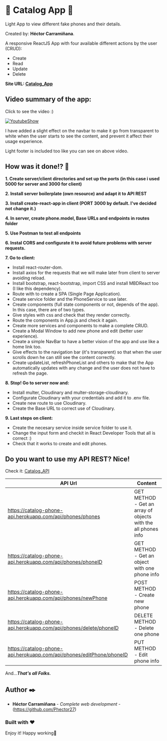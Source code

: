 # :iphone: Catalog App :iphone:

Light App to view different fake phones and their details.

Created by: **Héctor Carramiñana**. 

A responsive ReactJS App with four available different actions by the user (CRUD):

- Create
- Read
- Update
- Delete

**Site URL: [Catalog_App](https://catalog-phone-app.herokuapp.com/)** 

## Video summary of the app:
Click to see the video :)

[![YoutubeShow](http://img.youtube.com/vi/oHulvViHLus/0.jpg)](http://www.youtube.com/watch?v=oHulvViHLus "ShowIndex")

I have added a slight effect on the navbar to make it go from transparent to white when the user starts to see the content, and prevent it affect their usage experience.

Light footer is included too like you can see on above video.

## How was it done!? :exploding_head:

**1. Create server/client directories and set up the ports (in this case i used 5000 for server and 3000 for client)**

**2. Install server boilerplate (own resource) and adapt it to API REST**

**3. Install create-react-app in client (PORT 3000 by default. I've decided not change it.)**

**4. In server, create phone.model, Base URLs and endpoints in routes folder**

**5. Use Postman to test all endpoints**

**6. Instal CORS and configurate it to avoid future problems with server requests.**

**7. Go to client:**

  - Install react-router-dom.
  - Install axios for the requests that we will make later from client to server avoiding reload.
  - Install bootstrap, react-bootstrap, import CSS and install MBDReact too (I like this dependency).
  - Route <App> with <Router> to create a SPA (Single Page Application).
  - Create service folder and the PhoneService to use later.
  - Create components (full state components or not, depends of the app). In this case, there are of two types.
  - Give styles with css and check that they render correctly.
  - Route the components in App.js and check it again.
  - Create more services and components to make a complete CRUD.
  - Create a Modal Window to add new phone and edit (better user experience).
  - Create a simple NavBar to have a better vision of the app and use like a home link too.
  - Give effects to the navigation bar (it's transparent) so that when the user scrolls down he can still see the content correctly.
  - Create updateList, refreshPhoneList and others to make that the App automatically updates with any change and the user does not have to refresh the page.

**8. Stop! Go to server now and:**

  - Install multer, Cloudinary and multer-storage-cloudinary.
  - Configurate Cloudinary with your credentials and add it to .env file.
  - Create new route to use Cloudinary.
  - Create the Base URL to correct use of Cloudinary.


**9. Last steps on client:**

  - Create the necesary service inside service folder to use it.
  - Change the input form and checkit in React Developer Tools that all is correct :)
  - Check that it works to create and edit phones.


## Do you want to use my API REST? Nice!

Check it: [Catalog_API](https://catalog-phone-api.herokuapp.com/api/phones/phones) 

| API Url | Content |
| ------------- | ------------- |
| https://catalog-phone-api.herokuapp.com/api/phones/phones | GET METHOD - Get an array of objects with the all phones info |
| https://catalog-phone-api.herokuapp.com/api/phones/phoneID  | GET METHOD - Get an object with one phone info |
| https://catalog-phone-api.herokuapp.com/api/phones/newPhone  | POST METHOD - Create new phone |
| https://catalog-phone-api.herokuapp.com/api/phones/delete/phoneID  | DELETE METHOD - Delete one phone |
| https://catalog-phone-api.herokuapp.com/api/phones/editPhone/phoneID  | PUT METHOD - Edit phone info |
 

And...**_That's all Folks._**

## Author ✒️

* **Héctor Carramiñana** - *Complete web development* - (https://github.com/Phector27)

### Built with :heart:

Enjoy it! Happy working💙
